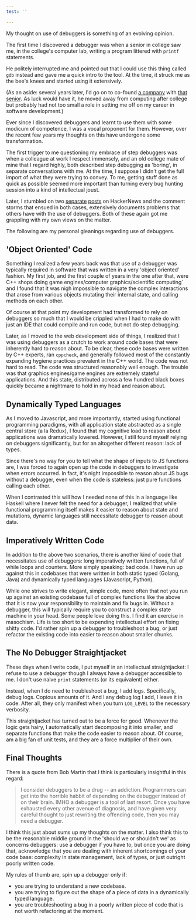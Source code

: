```yaml
---
test: ''

---
```

My thought on use of debuggers is something of an evolving opinion.

The first time I discovered a debugger was when a senior in college saw me, in the college's computer lab, writing a program littered with `printf` statements.

He politely interrupted me and pointed out that I could use this thing called `gdb` instead and gave me a quick intro to the tool. At the time, it struck me as the bee's knees and started using it extensively.

(As an aside: several years later, I'd go on to co-found [a company](https://sensibull.com/ "Sensibull") with [that senior](https://in.linkedin.com/in/abidhassan). As luck would have it, he moved away from computing after college but probably had not too small a role in setting me off on my career in software development.)

Ever since I discovered debuggers and learnt to use them with some modicum of competence, I was a vocal proponent for them. However, over the recent few years my thoughts on this have undergone some transformation.

The first trigger to me questioning my embrace of step debuggers was when a colleague at work I respect immensely, and an old college mate of mine that I regard highly, both described step debugging as 'boring', in separate conversations with me. At the time, I suppose I didn't get the full import of what they were trying to convey. To me, getting stuff done as quick as possible seemed more important than turning every bug hunting session into a kind of intellectual joust.

Later, I stumbled on two [separate](https://news.ycombinator.com/item?id=19829435) [posts](https://news.ycombinator.com/item?id=19829435) on HackerNews and the comment storms that ensued in both cases, extensively documents problems that others have with the use of debuggers. Both of these again got me grappling with my own views on the matter.

The following are my personal gleanings regarding use of debuggers.

## 'Object Oriented' Code

Something I realized a few years back was that use of a debugger was typically required in software that was written in a very 'object oriented' fashion. My first job, and the first couple of years in the one after that, were C++ shops doing game engines/computer graphics/scientific computing\` and I found that it was nigh impossible to navigate the complex interactions that arose from various objects mutating their internal state, and calling methods on each other.

Of course at that point my development had transformed to rely on debuggers so much that I would be crippled when I had to make do with just an IDE that could compile and run code, but not do step debugging.

Later, as I moved to the web development side of things, I realized that I was using debuggers as a crutch to work around code bases that were inherently hard to reason about. To be clear, these code bases were written by C++ experts, ran `cppcheck`, and generally followed most of the constantly expanding hygiene practices prevalent in the C++ world. The code was not hard to read. The code was structured reasonably well enough. The trouble was that graphics engines/game engines are extremely stateful applications. And this state, distributed across a few hundred black boxes quickly became a nightmare to hold in my head and reason about.

## Dynamically Typed Languages

As I moved to Javascript, and more importantly, started using functional programming paradigms, with all application state abstracted as a single central store (a la Redux), I found that my cognitive load to reason about applications was dramatically lowered. However, I still found myself relying on debuggers significantly, but for an altogether different reason: lack of types.

Since there's no way for you to tell what the shape of inputs to JS functions are, I was forced to again open up the code in debuggers to investigate when errors occurred. In fact, it's night impossible to reason about JS bugs without a debugger, even when the code is stateless: just pure functions calling each other.

When I contrasted this will how I needed none of this in a language like Haskell where I never felt the need for a debugger, I realized that while functional programming itself makes it easier to reason about state and mutations, dynamic languages still necessitate debugger to reason about data.

## Imperatively Written Code

In addition to the above two scenarios, there is another kind of code that necessitates use of debuggers: long imperatively written functions, full of while loops and counters. More simply speaking: bad code. I have run up against this in codebases that were written in both static typed (Golang, Java) and dynamically typed languages (Javascript, Python).

While one strives to write elegant, simple code, more often that not you run up against an existing codebase full of complex functions like the above that it is now your responsibility to maintain and fix bugs in. Without a debugger, this will typically require you to construct a complex state machine in your head. Some people love doing this. I find it an exercise in masochism. Life is too short to be expending intellectual effort on fixing shitty code. I'd rather spin up a debugger to troubleshoot a bug, or just refactor the existing code into easier to reason about smaller chunks.

## The No Debugger Straightjacket

These days when I write code, I put myself in an intellectual straightjacket: I refuse to use a debugger though I always have a debugger accessible to me. I don't use naive `print` statements (or its equivalent) either. 

Instead, when I do need to troubleshoot a bug, I add logs. Specifically, debug logs. Copious amounts of it. And I any debug log I add, I leave it in code. After all, they only manifest when you turn `LOG_LEVEL` to the necessary verbosity.

This straightjacket has turned out to be a force for good. Whenever the logic gets hairy, I automatically start decomposing it into smaller, and separate functions that make the code easier to reason about. Of course, am a big fan of unit tests, and they are a force multiplier of their own.

## Final Thoughts

There is a quote from Bob Martin that I think is particularly insightful in this regard:

> I consider debuggers to be a drug -- an addiction. Programmers can get into the horrible habbit of depending on the debugger instead of on their brain. IMHO a debugger is a tool of last resort. Once you have exhausted every other avenue of diagnosis, and have given very careful thought to just rewriting the offending code, then you may need a debugger.

I think this just about sums up my thoughts on the matter. I also think this to be the reasonable middle ground in the 'should we or shouldn't we' as concerns debuggers: use a debugger if you have to, but once you are doing that, acknowledge that you are dealing with inherent shortcomings of your code base: complexity in state management, lack of types, or just outright poorly written code.

My rules of thumb are, spin up a debugger only if:

- you are trying to understand a new codebase.
- you are trying to figure out the shape of a piece of data in a dynamically typed language.
- you are troubleshooting a bug in a poorly written piece of code that is not worth refactoring at the moment.
